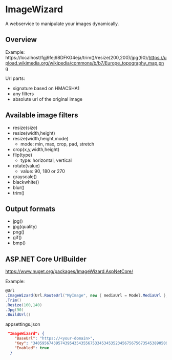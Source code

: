 # ImageWizard
A webservice to manipulate your images dynamically.

## Overview

Example:
https://localhost/fgj9fej98DFKG4eja/trim()/resize(200,200)/jpg(90)/https://upload.wikimedia.org/wikipedia/commons/b/b7/Europe_topography_map.png

Url parts:
- signature based on HMACSHA1
- any filters
- absolute url of the original image

## Available image filters

- resize(size)
- resize(width,height)
- resize(width,height,mode)
  - mode: min, max, crop, pad, stretch
- crop(x,y,width,height)
- flip(type)
  - type: horizontal, vertical
- rotate(value) 
  - value: 90, 180 or 270
- grayscale()
- blackwhite()
- blur()
- trim()

## Output formats

- jpg()
- jpg(quality)
- png()
- gif()
- bmp()

## ASP.NET Core UrlBuilder

https://www.nuget.org/packages/ImageWizard.AspNetCore/

Example:
```csharp
@Url
.ImageWizard(Url.RouteUrl("MyImage", new { mediaUrl = Model.MediaUrl }, Context.Request.Scheme))
.Trim()
.Resize(160,140)
.Jpg(90)
.BuildUrl()
```
appsettings.json

```json
 "ImageWizard": {
    "BaseUrl": "https://<your-domain>",
    "Key": "34059567439574395435435567533453453523456756756735453890509==",
    "Enabled": true
  }
```
